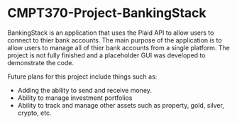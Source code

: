 # CMPT370-Project-BankingStack

BankingStack is an application that uses the Plaid API to allow users to connect to thier bank accounts.
The main purpose of the application is to allow users to manage all of thier bank accounts from a single platform.
The project is not fully finished and a placeholder GUI was developed to demonstrate the code.

Future plans for this project include things such as:
- Adding the ability to send and receive money.
- Ability to manage investment portfolios
- Ability to track and manage other assets such as property, gold, silver, crypto, etc.
